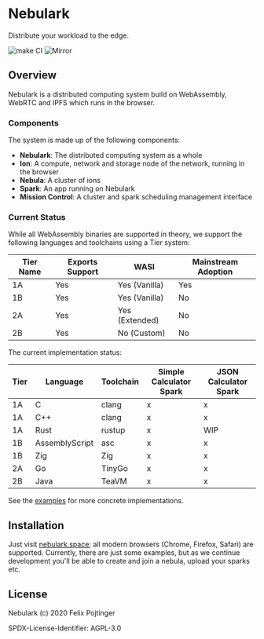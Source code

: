 # Nebulark

Distribute your workload to the edge.

![make CI](https://github.com/pojntfx/nebulark/workflows/make%20CI/badge.svg)
![Mirror](https://github.com/pojntfx/nebulark/workflows/Mirror/badge.svg)

## Overview

Nebulark is a distributed computing system build on WebAssembly, WebRTC and IPFS which runs in the browser.

### Components

The system is made up of the following components:

- **Nebulark**: The distributed computing system as a whole
- **Ion**: A compute, network and storage node of the network, running in the browser
- **Nebula**: A cluster of ions
- **Spark**: An app running on Nebulark
- **Mission Control**: A cluster and spark scheduling management interface

### Current Status

While all WebAssembly binaries are supported in theory, we support the following languages and toolchains using a Tier system:

| Tier Name | Exports Support | WASI           | Mainstream Adoption |
| --------- | --------------- | -------------- | ------------------- |
| 1A        | Yes             | Yes (Vanilla)  | Yes                 |
| 1B        | Yes             | Yes (Vanilla)  | No                  |
| 2A        | Yes             | Yes (Extended) | No                  |
| 2B        | Yes             | No (Custom)    | No                  |

The current implementation status:

| Tier | Language       | Toolchain | Simple Calculator Spark | JSON Calculator Spark |
| ---- | -------------- | --------- | ----------------------- | --------------------- |
| 1A   | C              | clang     | x                       | x                     |
| 1A   | C++            | clang     | x                       | x                     |
| 1A   | Rust           | rustup    | x                       | WIP                   |
| 1B   | AssemblyScript | asc       | x                       | x                     |
| 1B   | Zig            | Zig       | x                       | x                     |
| 2A   | Go             | TinyGo    | x                       | x                     |
| 2B   | Java           | TeaVM     | x                       | x                     |

See the [examples](./examples) for more concrete implementations.

## Installation

Just visit [nebulark.space](https://nebulark.space/); all modern browsers (Chrome, Firefox, Safari) are supported. Currently, there are just some examples, but as we continue development you'll be able to create and join a nebula, upload your sparks etc.

## License

Nebulark (c) 2020 Felix Pojtinger

SPDX-License-Identifier: AGPL-3.0
